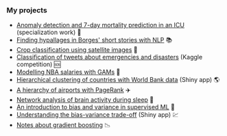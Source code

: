 ### My projects

* [Anomaly detection and 7-day mortality prediction in an ICU](https://github.com/ftvalentini/mimic-mortality/blob/master/informe/valentini_especializacion_final.pdf) (specialization work) :hospital:
* [Finding hypallages in Borges' short stories with NLP](https://github.com/ftvalentini/misc-notebooks/blob/master/borges_hipalages.ipynb) :books:
* [Crop classification using satellite images](https://github.com/ftvalentini/DesafioAgTech2020/tree/master/resultado) :seedling:
* [Classification of tweets about emergencies and disasters](https://github.com/ftvalentini/kaggle-DiasasterTweets#disaster-tweets---nlp-kaggle-dataset) (Kaggle competition) :sos:
* [Modelling NBA salaries with GAMs](http://fbetteo.github.io) :basketball:
* [Hierarchical clustering of countries with World Bank data](https://ftvalentini.shinyapps.io/hclust-app/) (Shiny app) :earth_americas:
* [A hierarchy of airports with PageRank](http://ftvalentini.github.io/misc-notebooks/pagerank.html) :airplane:
* [Network analysis of brain activity during sleep](https://github.com/ftvalentini/dm-BrainNetwork/blob/master/informe.pdf) :brain:
* [An introduction to bias and variance in supervised ML](http://ftvalentini.github.io/misc-notebooks/bias-variance.html) :twisted_rightwards_arrows:
* [Understanding the bias-variance trade-off](https://ftvalentini.shinyapps.io/overfitting_app/) (Shiny app) :chart:
* [Notes about gradient boosting](http://ftvalentini.github.io/misc-notebooks/gradient-boosting.html) :chart_with_downwards_trend:
